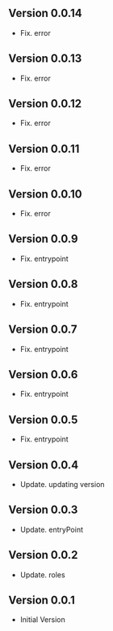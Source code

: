 ## Version 0.0.14
- Fix. error

## Version 0.0.13
- Fix. error

## Version 0.0.12
- Fix. error

## Version 0.0.11
- Fix. error

## Version 0.0.10
- Fix. error


## Version 0.0.9
- Fix. entrypoint

## Version 0.0.8
- Fix. entrypoint

## Version 0.0.7
- Fix. entrypoint


## Version 0.0.6
- Fix. entrypoint

## Version 0.0.5
- Fix. entrypoint

## Version 0.0.4
- Update. updating version

## Version 0.0.3
- Update. entryPoint

## Version 0.0.2
- Update. roles

## Version 0.0.1
- Initial Version